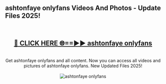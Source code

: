 <h2>ashtonfaye onlyfans Videos And Photos - Update Files 2025!</h2>
<br>
<div align="center">
<h2><a href="https://linkcuts.com/hfmhzwbr" rel="nofollow">🔴 CLICK HERE 🌐==►► ashtonfaye onlyfans</a></h2>
<br>
Get ashtonfaye onlyfans and all content. Now you can access all videos and pictures of ashtonfaye onlyfans. New Updated Files 2025!
<br>
<br>
<a href="https://linkcuts.com/hfmhzwbr" rel="nofollow" data-target="animated-image.originalLink"><img src="https://i.ibb.co.com/WyWwxjT/player-gif2.gif" alt="ashtonfaye onlyfans" style="max-width: 100%; display: inline-block;" data-target="animated-image.originalImage"></a>
</div>
<br>